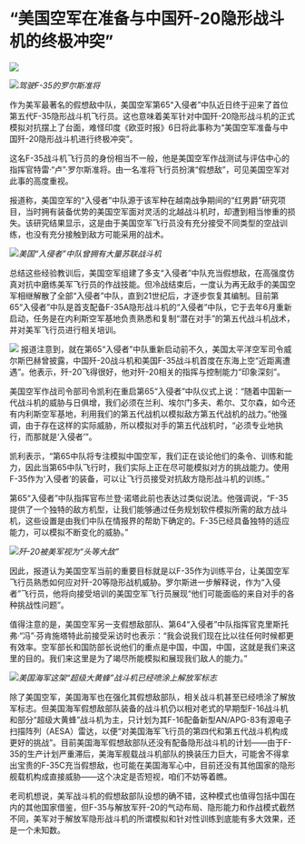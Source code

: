 # “美国空军在准备与中国歼-20隐形战斗机的终极冲突”

![](https://inews.gtimg.com/newsapp_bt/0/15648643061/1000)

![](https://inews.gtimg.com/newsapp_bt/0/15648643059/1000)_驾驶F-35的罗尔斯准将_

作为美军最著名的假想敌中队，美国空军第65“入侵者”中队近日终于迎来了首位第五代F-35隐形战斗机飞行员。这也意味着美军针对中国歼-20隐形战斗机的正式模拟对抗摆上了台面，难怪印度《欧亚时报》6日将此事称为“美国空军准备与中国歼-20隐形战斗机进行终极冲突”。

这名F-35战斗机飞行员的身份相当不一般，他是美国空军作战测试与评估中心的指挥官特雷·“卢”·罗尔斯准将。由一名准将飞行员扮演“假想敌”，可见美国空军对此事的高度重视。

报道称，美国空军的“入侵者”中队源于该军种在越南战争期间的“红男爵”研究项目，当时拥有装备优势的美国空军面对灵活的北越战斗机时，却遭到相当惨重的损失。该研究结果显示，这是由于美国空军飞行员没有充分接受不同类型的空战训练，也没有充分接触到敌方可能采用的战术。

![](https://inews.gtimg.com/newsapp_bt/0/15648643051/1000)_美国“入侵者”中队曾拥有大量苏联战斗机_

总结这些经验教训后，美国空军组建了多支“入侵者”中队充当假想敌，在高强度仿真对抗中磨练美军飞行员的作战技能。但冷战结束后，一度认为再无敌手的美国空军相继解散了全部“入侵者”中队，直到21世纪后，才逐步恢复其编制。目前第65“入侵者”中队是首支配备F-35A隐形战斗机的“入侵者”中队，它于去年6月重新启动，任务是在内利斯空军基地负责熟悉和复制“潜在对手”的第五代战斗机战术，并对美军飞行员进行相关培训。

![](https://inews.gtimg.com/newsapp_bt/0/15648643065/1000)
报道注意到，就在第65“入侵者”中队重新启动前不久，美国太平洋空军司令威尔斯巴赫曾披露，中国歼-20战斗机和美国F-35战斗机首度在东海上空“近距离遭遇”。他表示，歼-20飞得很好，他对歼-20相关的指挥与控制能力“印象深刻”。

美国空军作战司令部司令凯利在重启第65“入侵者”中队仪式上说：“随着中国新一代战斗机的威胁与日俱增，我们必须在兰利、埃尔门多夫、希尔、艾尔森，如今还有内利斯空军基地，利用我们的第五代战机以模拟敌方第五代战机的战力。”他强调，由于存在这样的实际威胁，所以模拟对手的第五代战机时，“必须专业地执行，而那就是‘入侵者’”。

凯利表示，“第65中队将专注模拟中国空军，我们正在谈论他们的条令、训练和能力，因此当第65中队飞行时，我们实际上正在尽可能模拟对方的挑战能力。使用F-35作为‘入侵者’的装备，可以让飞行员接受对抗敌方隐形战斗机的训练。”

第65“入侵者”中队指挥官布兰登·诺塔此前也表达过类似说法。他强调说，“F-35提供了一个独特的敌方机型，让我们能够通过任务规划软件模拟所需的敌方战斗机，这些设置是由我们中队在情报界的帮助下确定的。F-35已经具备独特的适应能力，可以模拟不断变化的威胁。”

![](https://inews.gtimg.com/newsapp_bt/0/15648643046/1000)_歼-20被美军视为“头等大敌”_

因此，报道认为美国空军当前的重要目标就是以F-35作为训练平台，让美国空军飞行员熟悉如何应对歼-20等隐形战机威胁。罗尔斯进一步解释说，作为“入侵者”飞行员，他将向接受培训的美国空军飞行员展现“他们可能面临的来自对手的各种挑战性问题”。

值得注意的是，美国空军另一支假想敌部队、第64“入侵者”中队指挥官克里斯托弗·“冯”·芬肯施塔特此前接受采访时也表示：“我会说我们现在比以往任何时候都更有效率。空军部长和国防部长说他们的重点是中国，中国，中国，这就是我们来这里的目的。我们来这里是为了竭尽所能模拟和展现我们敌人的能力。”

![](https://inews.gtimg.com/newsapp_bt/0/15648643037/1000)_美国海军这架“超级大黄蜂”战斗机已经喷涂上解放军标志_

除了美国空军，美国海军也在强化其假想敌部队，相关战斗机甚至已经喷涂了解放军标志。但美国海军假想敌部队装备的战斗机仍以相对老式的早期型F-16战斗机和部分“超级大黄蜂”战斗机为主，只计划为其F-16配备新型AN/APG-83有源电子扫描阵列（AESA）雷达，以便“对美国海军飞行员的第四代和第五代战斗机构成更好的挑战”。目前美国海军假想敌部队还没有配备隐形战斗机的计划——由于F-35的生产计划严重滞后，美海军舰载战斗机部队的换装压力巨大，可能舍不得拿出宝贵的F-35C充当假想敌，也可能在美国海军心中，目前还没有其他国家的隐形舰载机构成直接威胁——这个决定是否短视，咱们不妨等着瞧。

老司机想说，美军战斗机的假想敌部队设想的确不错，这种模式也值得包括中国在内的其他国家借鉴，但F-35与解放军歼-20的气动布局、隐形能力和作战模式截然不同，美军对于解放军隐形战斗机的所谓模拟和针对性训练到底能有多大效果，还是一个未知数。


